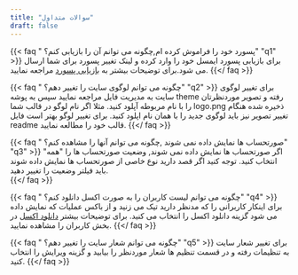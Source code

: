 ```yaml
---
title: "سوالات متداول"
draft: false
---
```


{{< faq " پسورد خود را فراموش کرده ام,چگونه می توانم آن را بازیابی کنم؟" "q1" >}}
 برای بازیابی پسورد ایمسل خود را وارد کرده و لینک تغییر پسورد برای شما ارسال می شود.برای توضیحات بیشتر به [بازیابی پسورد](../administration/system/#بازیابی-پسورد) مراجعه نمایید.
{{</ faq >}}

{{< faq " چگونه می توانم لوگوی سایت را تغییر دهم؟" "q2" >}}
برای تغییر لوگوی سایت به مدیریت فایل مراجعه نمایید سپس به پوشه theme رفته و تصویر موردنظرتان را با نام مربوطه آپلود کنید. مثلا اگر نام لوگو در قالب شما logo.png ذخیره شده هنگام تغییر تصویر نیز باید لوگوی جدید را با همان نام اپلود کنید. برای تغییر لوگو بهتر است فایل readme قالب خود را مطالعه نمایید.
{{</ faq >}}

{{< faq " صورتحساب ها نمایش داده نمی شوند ,چگونه می توانم آنها را مشاهده کنم؟" "q3" >}}
اگر صورتحساب ها نمایش داده نمی شوند, وضعیت صورتحساب ها را "همه" انتخاب کنید. توجه کنید اگر قصد دارید نوع خاصی از صورتحساب ها نمایش داده شوند باید فیلتر وضعیت را تغییر دهید.   
{{</ faq >}}

{{< faq " چگونه می توانم لیست کاربران را به صورت اکسل دانلود کنم؟" "q4" >}}
 برای اینکار کاربرانی را که مدنظر دارید تیک می زنید و از باکس عملیات که نمایش داده می شود گزینه دانلود اکسل را انتخاب می کنید. برای توضیحات بیشتر [دانلود اکسل](../administration/system/#کاربران) در بخش کاربران را مشاهده نمایید.
{{</ faq >}}

{{< faq " چگونه می توانم شعار سایت را تغییر دهم؟" "q5" >}}
برای تغییر شعار سایت به تنظیمات رفته و در قسمت تنظیم ها شعار موردنظر را بیابید و گزینه ویرایش را انتخاب کنید.
{{</ faq >}}


